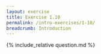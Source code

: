 ```yaml
---
layout: exercise
title: Exercise 1.10
permalink: /intro-exercises/1-10/
breadcrumb: Introduction
---
```


{% include_relative question.md %}
